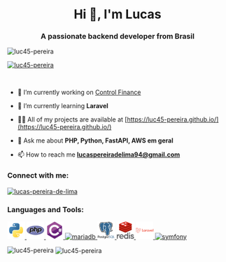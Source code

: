 <h1 align="center">Hi 👋, I'm Lucas</h1>
<h3 align="center">A passionate backend developer from Brasil</h3>

<p align="left"> <img src="https://komarev.com/ghpvc/?username=luc45-pereira&label=Profile%20views&color=0e75b6&style=flat" alt="luc45-pereira" /> </p>

<p align="left"> <a href="https://github.com/ryo-ma/github-profile-trophy"><img src="https://github-profile-trophy.vercel.app/?username=luc45-pereira" alt="luc45-pereira" /></a> </p>

<p align="left"> <a href="https://twitter.com/" target="blank"><img src="https://img.shields.io/twitter/follow/?logo=twitter&style=for-the-badge" alt="" /></a> </p>

- 🔭 I’m currently working on [Control Finance](https://github.com/Luc45-Pereira/api-tcc)

- 🌱 I’m currently learning **Laravel**

- 👨‍💻 All of my projects are available at [https://luc45-pereira.github.io/](https://luc45-pereira.github.io/)

- 💬 Ask me about **PHP, Python, FastAPI, AWS em geral**

- 📫 How to reach me **lucaspereiradelima94@gmail.com**

<h3 align="left">Connect with me:</h3>
<p align="left">
<a href="https://linkedin.com/in/lucas-pereira-de-lima" target="blank"><img align="center" src="https://raw.githubusercontent.com/rahuldkjain/github-profile-readme-generator/master/src/images/icons/Social/linked-in-alt.svg" alt="lucas-pereira-de-lima" height="30" width="40" /></a>
</p>

<h3 align="left">Languages and Tools:</h3>
<p align="left"> 
  <a href="https://www.python.org" target="_blank" rel="noreferrer"> 
    <img src="https://raw.githubusercontent.com/devicons/devicon/master/icons/python/python-original.svg" alt="python" width="40" height="40"/> 
  </a> 
  <a href="https://www.php.net" target="_blank" rel="noreferrer"> 
    <img src="https://raw.githubusercontent.com/devicons/devicon/master/icons/php/php-original.svg" alt="php" width="40" height="40"/> 
  </a> 
  <a href="https://www.w3schools.com/cs/" target="_blank" rel="noreferrer"> 
    <img src="https://raw.githubusercontent.com/devicons/devicon/master/icons/csharp/csharp-original.svg" alt="csharp" width="40" height="40"/> 
  </a> 
  <a href="https://mariadb.org/" target="_blank" rel="noreferrer"> 
    <img src="https://www.vectorlogo.zone/logos/mariadb/mariadb-icon.svg" alt="mariadb" width="40" height="40"/> 
  </a> 
  <a href="https://www.postgresql.org" target="_blank" rel="noreferrer"> 
    <img src="https://raw.githubusercontent.com/devicons/devicon/master/icons/postgresql/postgresql-original-wordmark.svg" alt="postgresql" width="40" height="40"/> 
  </a> 
  <a href="https://redis.io" target="_blank" rel="noreferrer"> 
    <img src="https://raw.githubusercontent.com/devicons/devicon/master/icons/redis/redis-original-wordmark.svg" alt="redis" width="40" height="40"/> 
  </a> 
  <a href="https://laravel.com/" target="_blank" rel="noreferrer"> 
    <img src="https://raw.githubusercontent.com/devicons/devicon/master/icons/laravel/laravel-original-wordmark.svg" alt="laravel" width="40" height="40"/> 
  </a> 
  <a href="https://symfony.com" target="_blank" rel="noreferrer"> 
    <img src="https://symfony.com/logos/symfony_black_03.svg" alt="symfony" width="40" height="40"/> 
  </a> 
</p>


<p><img align="left" src="https://github-readme-stats.vercel.app/api/top-langs?username=luc45-pereira&show_icons=true&locale=en&layout=compact" alt="luc45-pereira" /></p>

<p>&nbsp;<img align="center" src="https://github-readme-stats.vercel.app/api?username=luc45-pereira&show_icons=true&locale=en" alt="luc45-pereira" /></p>

